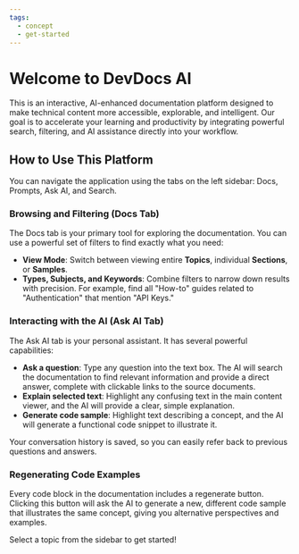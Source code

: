 ```yaml
---
tags:
  - concept
  - get-started
---
```

# Welcome to DevDocs AI

This is an interactive, AI-enhanced documentation platform designed to make technical content more accessible, explorable, and intelligent. Our goal is to accelerate your learning and productivity by integrating powerful search, filtering, and AI assistance directly into your workflow.

## How to Use This Platform

You can navigate the application using the tabs on the left sidebar: Docs, Prompts, Ask AI, and Search.

### Browsing and Filtering (Docs Tab)

The Docs tab is your primary tool for exploring the documentation. You can use a powerful set of filters to find exactly what you need:

* **View Mode**: Switch between viewing entire **Topics**, individual **Sections**, or **Samples**.
* **Types, Subjects, and Keywords**: Combine filters to narrow down results with precision. For example, find all "How-to" guides related to "Authentication" that mention "API Keys."

### Interacting with the AI (Ask AI Tab)

The Ask AI tab is your personal assistant. It has several powerful capabilities:

* **Ask a question**: Type any question into the text box. The AI will search the documentation to find relevant information and provide a direct answer, complete with clickable links to the source documents.
* **Explain selected text**: Highlight any confusing text in the main content viewer, and the AI will provide a clear, simple explanation.
* **Generate code sample**: Highlight text describing a concept, and the AI will generate a functional code snippet to illustrate it.

Your conversation history is saved, so you can easily refer back to previous questions and answers.

### Regenerating Code Examples

Every code block in the documentation includes a regenerate button. Clicking this button will ask the AI to generate a new, different code sample that illustrates the same concept, giving you alternative perspectives and examples.

Select a topic from the sidebar to get started!
